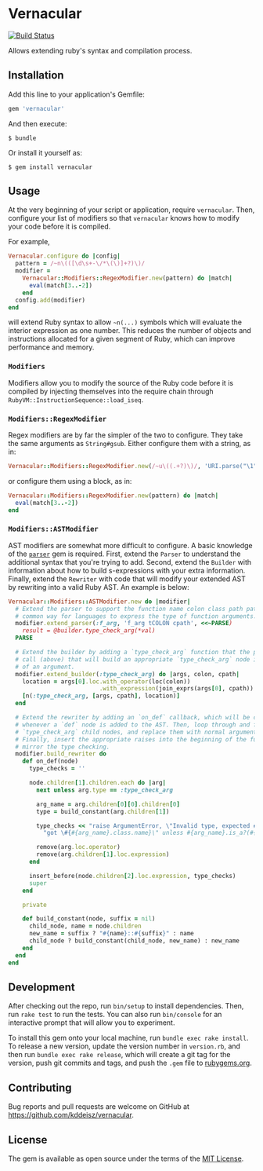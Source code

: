 # Vernacular

[![Build Status](https://travis-ci.org/kddeisz/vernacular.svg?branch=master)](https://travis-ci.org/kddeisz/vernacular)

Allows extending ruby's syntax and compilation process.

## Installation

Add this line to your application's Gemfile:

```ruby
gem 'vernacular'
```

And then execute:

    $ bundle

Or install it yourself as:

    $ gem install vernacular

## Usage

At the very beginning of your script or application, require `vernacular`. Then, configure your list of modifiers so that `vernacular` knows how to modify your code before it is compiled.

For example,

```ruby
Vernacular.configure do |config|
  pattern = /~n\(([\d\s+-\/*\(\)]+?)\)/
  modifier =
    Vernacular::Modifiers::RegexModifier.new(pattern) do |match|
      eval(match[3..-2])
    end
  config.add(modifier)
end
```

will extend Ruby syntax to allow `~n(...)` symbols which will evaluate the interior expression as one number. This reduces the number of objects and instructions allocated for a given segment of Ruby, which can improve performance and memory.

### `Modifiers`

Modifiers allow you to modify the source of the Ruby code before it is compiled by injecting themselves into the require chain through `RubyVM::InstructionSequence::load_iseq`.

### `Modifiers::RegexModifier`

Regex modifiers are by far the simpler of the two to configure. They take the same arguments as `String#gsub`. Either configure them with a string, as in:

```ruby
Vernacular::Modifiers::RegexModifier.new(/~u\((.+?)\)/, 'URI.parse("\1")')
```

or configure them using a block, as in:

```ruby
Vernacular::Modifiers::RegexModifier.new(pattern) do |match|
  eval(match[3..-2])
end
```

### `Modifiers::ASTModifier`

AST modifiers are somewhat more difficult to configure. A basic knowledge of the [`parser`](https://github.com/whitequark/parser) gem is required. First, extend the `Parser` to understand the additional syntax that you're trying to add. Second, extend the `Builder` with information about how to build s-expressions with your extra information. Finally, extend the `Rewriter` with code that will modify your extended AST by rewriting into a valid Ruby AST. An example is below:

```ruby
Vernacular::Modifiers::ASTModifier.new do |modifier|
  # Extend the parser to support the function name colon class path pattern: a
  # common way for languages to express the type of function arguments.
  modifier.extend_parser(:f_arg, 'f_arg tCOLON cpath', <<~PARSE)
    result = @builder.type_check_arg(*val)
  PARSE

  # Extend the builder by adding a `type_check_arg` function that the parser can
  # call (above) that will build an appropriate `type_check_arg` node in place
  # of an argument.
  modifier.extend_builder(:type_check_arg) do |args, colon, cpath|
    location = args[0].loc.with_operator(loc(colon))
                          .with_expression(join_exprs(args[0], cpath))
    [n(:type_check_arg, [args, cpath], location)]
  end

  # Extend the rewriter by adding an `on_def` callback, which will be called
  # whenever a `def` node is added to the AST. Then, loop through and find any
  # `type_check_arg` child nodes, and replace them with normal argument nodes.
  # Finally, insert the appropriate raises into the beginning of the function to
  # mirror the type checking.
  modifier.build_rewriter do
    def on_def(node)
      type_checks = ''

      node.children[1].children.each do |arg|
        next unless arg.type == :type_check_arg

        arg_name = arg.children[0][0].children[0]
        type = build_constant(arg.children[1])

        type_checks << "raise ArgumentError, \"Invalid type, expected #{type}, " <<
          "got \#{#{arg_name}.class.name}\" unless #{arg_name}.is_a?(#{type});"

        remove(arg.loc.operator)
        remove(arg.children[1].loc.expression)
      end

      insert_before(node.children[2].loc.expression, type_checks)
      super
    end

    private

    def build_constant(node, suffix = nil)
      child_node, name = node.children
      new_name = suffix ? "#{name}::#{suffix}" : name
      child_node ? build_constant(child_node, new_name) : new_name
    end
  end
end
```

## Development

After checking out the repo, run `bin/setup` to install dependencies. Then, run `rake test` to run the tests. You can also run `bin/console` for an interactive prompt that will allow you to experiment.

To install this gem onto your local machine, run `bundle exec rake install`. To release a new version, update the version number in `version.rb`, and then run `bundle exec rake release`, which will create a git tag for the version, push git commits and tags, and push the `.gem` file to [rubygems.org](https://rubygems.org).

## Contributing

Bug reports and pull requests are welcome on GitHub at https://github.com/kddeisz/vernacular.

## License

The gem is available as open source under the terms of the [MIT License](http://opensource.org/licenses/MIT).
